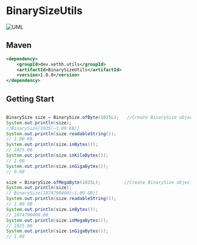 # BinarySizeUtils

![UML](http://www.plantuml.com/plantuml/svg/3SJB4G8n203GLhI03NUFjk1O00RSC4D8Xe0VgtVVuPt5gYPnkfvQn5mN0CTtsILQFdAnrs715gME3f-s4R_WAeR-lScFxo6wuCaOwGn8j97WxjY1Hbqm5IsoQvb7Vm00?)

## Maven
```xml
<dependency>
    <groupId>dev.xethh.utils</groupId>
    <artifactId>BinarySizeUtils</artifactId>
    <version>1.0.0</version>
</dependency>
```

## Getting Start
```java

BinarySize size = BinarySize.ofByte(1025L);   //Create BinarySize object from byte
System.out.println(size);
//BinarySize[1025(~1.00 KB)]
System.out.println(size.readableString());
// 1.00 KB
System.out.println(size.inBytes());
// 1025.00
System.out.println(size.inKiloBytes());
// 1.00
System.out.println(size.inGigaBytes());
// 0.00

size = BinarySize.ofMegaByte(1025L);         //Create BinarySize object mega byte
System.out.println(size);
// BinarySize[1074790400(~1.00 GB)]
System.out.println(size.readableString());
// 1.00 GB
System.out.println(size.inBytes());
// 1074790400.00
System.out.println(size.inMegaBytes());
// 1025.00
System.out.println(size.inGigaBytes());
// 1.00
```
